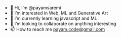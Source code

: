 - 👋 Hi, I’m @payamsaremi
- 👀 I’m interested in Web, ML and Generative Art
- 🌱 I’m currently learning javascript and ML
- 💞️ I’m looking to collaborate on anything interesting
- 📫 How to reach me payam.code@gmail.com

